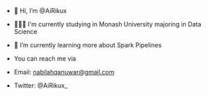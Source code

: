 - 👋 Hi, I’m @AiRikux
- 👩🏽‍💻 I'm currently studying in Monash University majoring in Data Science
- 🌱 I’m currently learning more about Spark Pipelines

- You can reach me via
- Email: nabilahqanuwar@gmail.com
- Twitter: @AiRikux_

<!---
AiRikux/AiRikux is a ✨ special ✨ repository because its `README.md` (this file) appears on your GitHub profile.
You can click the Preview link to take a look at your changes.
--->
